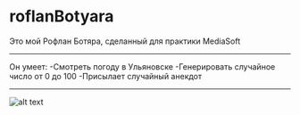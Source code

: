 # roflanBotyara
Это мой Рофлан Ботяра, сделанный для практики MediaSoft
***
Он умеет:
-Смотреть погоду в Ульяновске
-Генерировать случайное число от 0 до 100
-Присылает случайный анекдот
***
![alt text](https://sun9-17.userapi.com/c857020/v857020783/106acb/6ivhCAmNKbc.jpg "")
